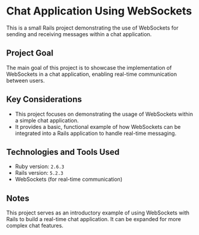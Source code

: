 # Chat Application Using WebSockets

This is a small Rails project demonstrating the use of WebSockets for sending and receiving messages within a chat application.

## Project Goal
The main goal of this project is to showcase the implementation of WebSockets in a chat application, enabling real-time communication between users.

## Key Considerations
- This project focuses on demonstrating the usage of WebSockets within a simple chat application.
- It provides a basic, functional example of how WebSockets can be integrated into a Rails application to handle real-time messaging.

## Technologies and Tools Used
- Ruby version: `2.6.3`
- Rails version: `5.2.3`
- WebSockets (for real-time communication)

## Notes
This project serves as an introductory example of using WebSockets with Rails to build a real-time chat application. It can be expanded for more complex chat features.
